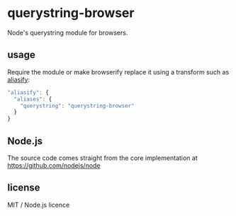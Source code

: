 # querystring-browser

Node's querystring module for browsers.

## usage

Require the module or make browserify replace it using a transform such as [aliasify](https://www.npmjs.com/package/aliasify):

```js
"aliasify": {
  "aliases": {
    "querystring": "querystring-browser"
  }
}
```

## Node.js

The source code comes straight from the core implementation at https://github.com/nodejs/node

## license

MIT / Node.js licence